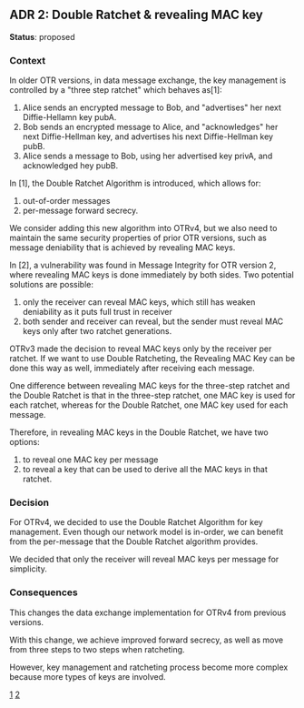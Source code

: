 ## ADR 2: Double Ratchet & revealing MAC key

**Status**: proposed

### Context

In older OTR versions, in data message exchange, the key management is controlled
by a "three step ratchet" which behaves as[1]:

1. Alice sends an encrypted message to Bob, and "advertises" her next Diffie-Hellamn
   key pubA.
2. Bob sends an encrypted message to Alice, and "acknowledges" her next Diffie-Hellman
   key, and advertises his next Diffie-Hellman key pubB.
3. Alice sends a message to Bob, using her advertised key privA, and acknowledged
   hey pubB.

In [1], the Double Ratchet Algorithm is introduced, which allows for:
1) out-of-order messages
2) per-message forward secrecy.

We consider adding this new algorithm into OTRv4, but we also need to maintain
the same security properties of prior OTR versions, such as message deniability
that is achieved by revealing MAC keys.

In [2], a vulnerability was found in Message Integrity for OTR version 2, where
revealing MAC keys is done immediately by both sides. Two potential solutions are
possible:
1) only the receiver can reveal MAC keys, which still has weaken deniability as it
puts full trust in receiver
2) both sender and receiver can reveal, but the sender must reveal MAC keys only
after two ratchet generations.

OTRv3 made the decision to reveal MAC keys only by the receiver per ratchet.
If we want to use Double Ratcheting, the Revealing MAC Key can be done
this way as well, immediately after receiving each message.

One difference between revealing MAC keys for the three-step ratchet and the
Double Ratchet is that in the three-step ratchet, one MAC key is used for
each ratchet, whereas for the Double Ratchet, one MAC key used for each message.

Therefore, in revealing MAC keys in the Double Ratchet, we have two options:
1) to reveal one MAC key per message
2) to reveal a key that can be used to derive all the MAC keys in that ratchet.

### Decision

For OTRv4, we decided to use the Double Ratchet Algorithm for key management. Even
though our network model is in-order, we can benefit from the per-message that the
Double Ratchet algorithm provides.

We decided that only the receiver will reveal MAC keys per message for simplicity.

### Consequences

This changes the data exchange implementation for OTRv4 from previous versions.

With this change, we achieve improved forward secrecy, as well as move from three
steps to two steps when ratcheting.

However, key management and ratcheting process become more complex because more
types of keys are involved.


[1](https://whispersystems.org/blog/advanced-ratcheting/)
[2](http://citeseerx.ist.psu.edu/viewdoc/download?doi=10.1.1.165.7945&rep=rep1&type=pdf)
